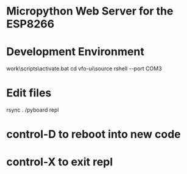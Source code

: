 Micropython Web Server for the ESP8266
=====

Development Environment
=====
work\scripts\activate.bat
cd vfo-ui\source
rshell --port COM3
# Edit files
rsync . /pyboard
repl
# control-D to reboot into new code
# control-X to exit repl
